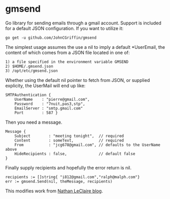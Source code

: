 # gmsend

Go library for sending emails through a gmail account.  Support is included for a default
JSON configuration.  If you want to utilize it:

```
go get -u github.com/JohnCGriffin/gmsend
```

The simplest usage assumes the use a nil to imply a default *UserEmail, 
the content of which comes from a JSON file located in one of:

	1) a file specified in the environment variable GMSEND
	2) $HOME/.gmsend.json
	3) /opt/etc/gmsend.json
	
Whether using the default nil pointer to fetch from JSON, or supplied explicity, 
the UserMail will end up like:

```
SMTPAuthentication { 	
	UserName    : "pierre@gmail.com", 
	Password    : "7nuit,pas3,stp",
	EmailServer : "smtp.gmail.com"
	Port        : 587 }
```

Then you need a message.

```
Message {
	Subject        : "meeting tonight",  // required 
	Content        : someText,           // required
	From           : "jcg678@gmail.com", // defaults to the UserName above
	HideRecipients : false,              // default false
}
```

Finally supply recipients and hopefully the error return is nil.

```
recipients := []string{ "i812@gmail.com","ralph@malph.com"}
err := gmsend.Send(nil, theMessage, recipients)
```


This modifies work from 
[Nathan LeClaire blog](https://nathanleclaire.com/blog/2013/12/17/sending-email-from-gmail-using-golang/).

